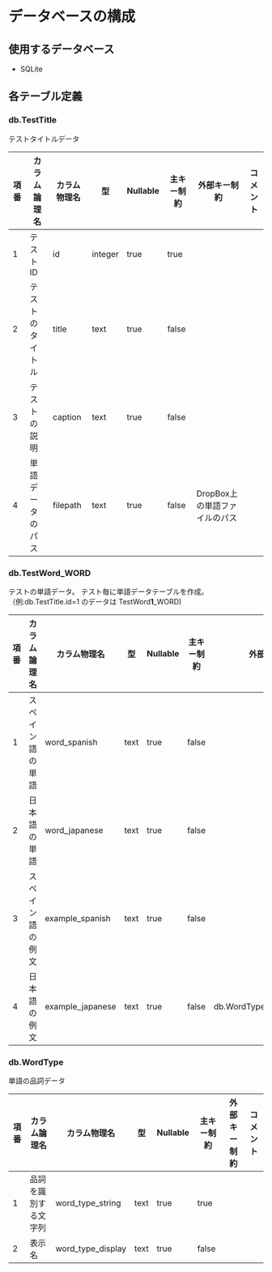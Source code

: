 # データベースの構成

## 使用するデータベース
- SQLite

## 各テーブル定義
### db.TestTitle
テストタイトルデータ

| 項番 | カラム論理名 | カラム物理名 | 型 | Nullable | 主キー制約 | 外部キー制約 | コメント|
---|---|---|---|---|---|---|---|
|1|テストID|id|integer|true|true| | |
|2|テストのタイトル|title|text|true|false| | |
|3|テストの説明|caption|text|true|false| | |
|4|単語データのパス|filepath|text|true|false|DropBox上の単語ファイルのパス|

### db.TestWord_WORD
テストの単語データ。
テスト毎に単語データテーブルを作成。（例:db.TestTitle.id=1 のデータは TestWord**1**_WORD)

| 項番 | カラム論理名 | カラム物理名 | 型 | Nullable | 主キー制約 | 外部キー制約 | コメント|
---|---|---|---|---|---|---|---|
|1|スペイン語の単語|word_spanish|text|true|false| | |
|2|日本語の単語|word_japanese|text|true|false| | |
|3|スペイン語の例文|example_spanish|text|true|false| | |
|4|日本語の例文|example_japanese|text|true|false|db.WordType.word_type_string| |

### db.WordType
単語の品詞データ

| 項番 | カラム論理名 | カラム物理名 | 型 | Nullable | 主キー制約 | 外部キー制約 | コメント|
---|---|---|---|---|---|---|---|
|1|品詞を識別する文字列|word_type_string|text|true|true| | |
|2|表示名|word_type_display|text|true|false| | |
